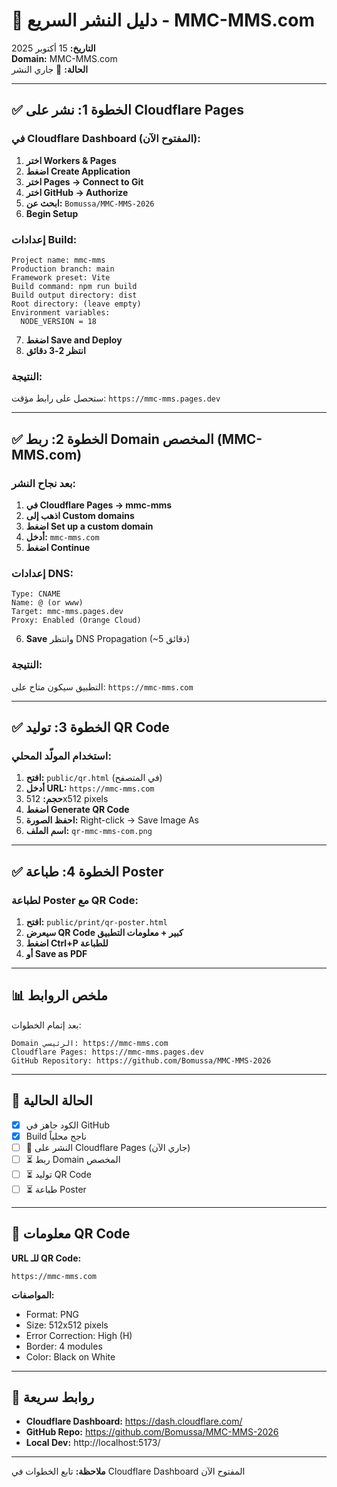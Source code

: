 # 🚀 دليل النشر السريع - MMC-MMS.com

**التاريخ:** 15 أكتوبر 2025  
**Domain:** MMC-MMS.com  
**الحالة:** 🔄 جاري النشر

---

## ✅ الخطوة 1: نشر على Cloudflare Pages

### في Cloudflare Dashboard (المفتوح الآن):

1. **اختر Workers & Pages**
2. **اضغط Create Application**
3. **اختر Pages → Connect to Git**
4. **اختر GitHub → Authorize**
5. **ابحث عن:** `Bomussa/MMC-MMS-2026`
6. **Begin Setup**

### إعدادات Build:
```
Project name: mmc-mms
Production branch: main
Framework preset: Vite
Build command: npm run build
Build output directory: dist
Root directory: (leave empty)
Environment variables:
  NODE_VERSION = 18
```

7. **اضغط Save and Deploy**
8. **انتظر 2-3 دقائق**

### النتيجة:
ستحصل على رابط مؤقت: `https://mmc-mms.pages.dev`

---

## ✅ الخطوة 2: ربط Domain المخصص (MMC-MMS.com)

### بعد نجاح النشر:

1. **في Cloudflare Pages → mmc-mms**
2. **اذهب إلى Custom domains**
3. **اضغط Set up a custom domain**
4. **أدخل:** `mmc-mms.com`
5. **اضغط Continue**

### إعدادات DNS:
```
Type: CNAME
Name: @ (or www)
Target: mmc-mms.pages.dev
Proxy: Enabled (Orange Cloud)
```

6. **Save** وانتظر DNS Propagation (~5 دقائق)

### النتيجة:
التطبيق سيكون متاح على: `https://mmc-mms.com`

---

## ✅ الخطوة 3: توليد QR Code

### استخدام المولّد المحلي:

1. **افتح:** `public/qr.html` (في المتصفح)
2. **أدخل URL:** `https://mmc-mms.com`
3. **حجم:** 512x512 pixels
4. **اضغط Generate QR Code**
5. **احفظ الصورة:** Right-click → Save Image As
6. **اسم الملف:** `qr-mmc-mms-com.png`

---

## ✅ الخطوة 4: طباعة Poster

### لطباعة Poster مع QR Code:

1. **افتح:** `public/print/qr-poster.html`
2. **سيعرض QR Code كبير + معلومات التطبيق**
3. **اضغط Ctrl+P للطباعة**
4. **أو Save as PDF**

---

## 📊 ملخص الروابط

بعد إتمام الخطوات:

```
Domain الرئيسي: https://mmc-mms.com
Cloudflare Pages: https://mmc-mms.pages.dev
GitHub Repository: https://github.com/Bomussa/MMC-MMS-2026
```

---

## 🎯 الحالة الحالية

- [x] الكود جاهز في GitHub
- [x] Build ناجح محلياً
- [ ] 🔄 النشر على Cloudflare Pages (جاري الآن)
- [ ] ⏳ ربط Domain المخصص
- [ ] ⏳ توليد QR Code
- [ ] ⏳ طباعة Poster

---

## 📱 معلومات QR Code

**URL للـ QR Code:**
```
https://mmc-mms.com
```

**المواصفات:**
- Format: PNG
- Size: 512x512 pixels
- Error Correction: High (H)
- Border: 4 modules
- Color: Black on White

---

## 🔗 روابط سريعة

- **Cloudflare Dashboard:** https://dash.cloudflare.com/
- **GitHub Repo:** https://github.com/Bomussa/MMC-MMS-2026
- **Local Dev:** http://localhost:5173/

---

**ملاحظة:** تابع الخطوات في Cloudflare Dashboard المفتوح الآن
